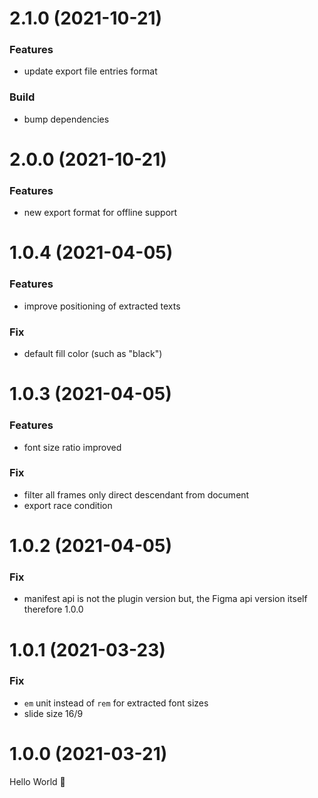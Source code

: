 # 2.1.0 (2021-10-21)

### Features

- update export file entries format

### Build

- bump dependencies

# 2.0.0 (2021-10-21)

### Features

- new export format for offline support

# 1.0.4 (2021-04-05)

### Features

- improve positioning of extracted texts

### Fix

- default fill color (such as "black")

# 1.0.3 (2021-04-05)

### Features

- font size ratio improved

### Fix

- filter all frames only direct descendant from document
- export race condition

# 1.0.2 (2021-04-05)

### Fix

- manifest api is not the plugin version but, the Figma api version itself therefore 1.0.0

# 1.0.1 (2021-03-23)

### Fix

- `em` unit instead of `rem` for extracted font sizes
- slide size 16/9

# 1.0.0 (2021-03-21)

Hello World 👋
